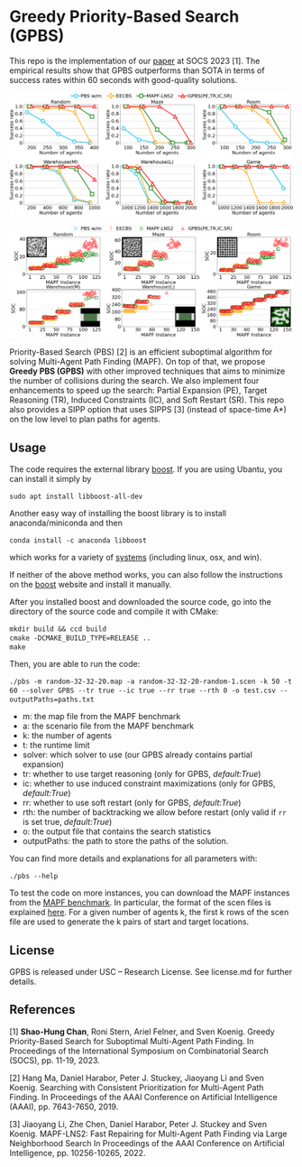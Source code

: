 # Greedy Priority-Based Search (GPBS)
This repo is the implementation of our [paper](https://ojs.aaai.org/index.php/SOCS/article/view/27278) at SOCS 2023 [1].
The empirical results show that GPBS outperforms than SOTA in terms of success rates within 60 seconds with good-quality solutions.

![succ](images/succ_sota.png)

![soc](images/soc_sota.png)

Priority-Based Search (PBS) [2] is an efficient suboptimal algorithm for solving Multi-Agent Path Finding (MAPF).
On top of that, we propose **Greedy PBS (GPBS)** with other improved techniques that aims to minimize the number of collisions during the search. We also implement four enhancements to speed up the search: Partial Expansion (PE), Target Reasoning (TR), Induced Constraints (IC), and Soft Restart (SR).
This repo also provides a SIPP option that uses SIPPS [3] (instead of space-time A*) on the low level to plan paths for agents.

## Usage
The code requires the external library [boost](https://www.boost.org/).
If you are using Ubantu, you can install it simply by
```shell script
sudo apt install libboost-all-dev
``` 
Another easy way of installing the boost library is to install anaconda/miniconda and then
```shell script
conda install -c anaconda libboost
```
which works for a variety of [systems](https://anaconda.org/anaconda/libboost)
(including linux, osx, and win).

If neither of the above method works, you can also follow the instructions
on the [boost](https://www.boost.org/) website and install it manually.


After you installed boost and downloaded the source code, go into the directory of the source code and compile it with CMake:
```shell script
mkdir build && ccd build
cmake -DCMAKE_BUILD_TYPE=RELEASE ..
make
```

Then, you are able to run the code:
```
./pbs -m random-32-32-20.map -a random-32-32-20-random-1.scen -k 50 -t 60 --solver GPBS --tr true --ic true --rr true --rth 0 -o test.csv --outputPaths=paths.txt
```

- m: the map file from the MAPF benchmark
- a: the scenario file from the MAPF benchmark
- k: the number of agents
- t: the runtime limit
- solver: which solver to use (our GPBS already contains partial expansion)
- tr: whether to use target reasoning (only for GPBS, *default:True*)
- ic: whether to use induced constraint maximizations (only for GPBS, *default:True*)
- rr: whether to use soft restart (only for GPBS, *default:True*)
- rth: the number of backtracking we allow before restart (only valid if `rr` is set true, *default:True*)
- o: the output file that contains the search statistics
- outputPaths: the path to store the paths of the solution.

You can find more details and explanations for all parameters with:
```
./pbs --help
```

To test the code on more instances,
you can download the MAPF instances from the [MAPF benchmark](https://movingai.com/benchmarks/mapf/index.html).
In particular, the format of the scen files is explained [here](https://movingai.com/benchmarks/formats.html).
For a given number of agents k, the first k rows of the scen file are used to generate the k pairs of start and target locations.

## License
GPBS is released under USC – Research License. See license.md for further details.
 
## References
[1] **Shao-Hung Chan**, Roni Stern, Ariel Felner, and Sven Koenig.
Greedy Priority-Based Search for Suboptimal Multi-Agent Path Finding.
In Proceedings of the International Symposium on Combinatorial Search (SOCS), pp. 11-19, 2023.

[2] Hang Ma, Daniel Harabor, Peter J. Stuckey, Jiaoyang Li and Sven Koenig. 
Searching with Consistent Prioritization for Multi-Agent Path Finding. 
In Proceedings of the AAAI Conference on Artificial Intelligence (AAAI), pp. 7643-7650, 2019.

[3] Jiaoyang Li, Zhe Chen, Daniel Harabor, Peter J. Stuckey and Sven Koenig.
MAPF-LNS2: Fast Repairing for Multi-Agent Path Finding via Large Neighborhood Search
In Proceedings of the AAAI Conference on Artificial Intelligence, pp. 10256-10265, 2022.
